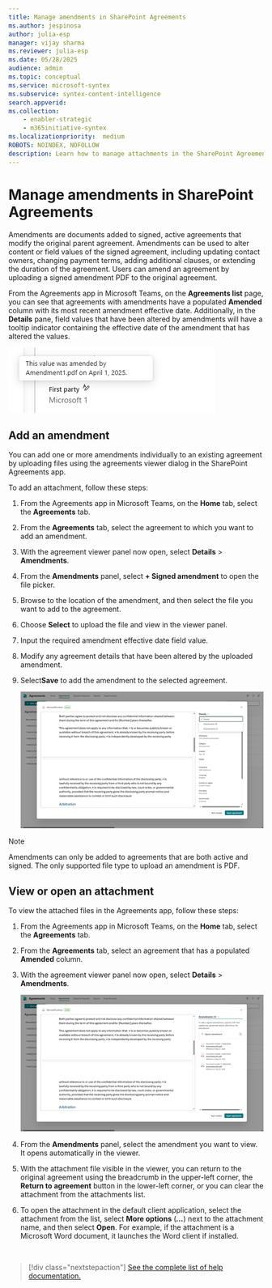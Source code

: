 ```yaml
---
title: Manage amendments in SharePoint Agreements
ms.author: jespinosa
author: julia-esp
manager: vijay sharma
ms.reviewer: julia-esp
ms.date: 05/28/2025
audience: admin
ms.topic: conceptual
ms.service: microsoft-syntex
ms.subservice: syntex-content-intelligence
search.appverid: 
ms.collection: 
    - enabler-strategic
    - m365initiative-syntex
ms.localizationpriority:  medium
ROBOTS: NOINDEX, NOFOLLOW
description: Learn how to manage attachments in the SharePoint Agreements solution.
---
```


# Manage amendments in SharePoint Agreements

Amendments are documents added to signed, active agreements that modify the original parent agreement. Amendments can be used to alter content or field values of the signed agreement, including updating contact owners, changing payment terms, adding additional clauses, or extending the duration of the agreement. Users can amend an agreement by uploading a signed amendment PDF to the original agreement.

From the Agreements app in Microsoft Teams, on the **Agreements list** page, you can see that agreements with amendments have a populated **Amended** column with its most recent amendment effective date. Additionally, in the **Details** pane, field values that have been altered by amendments will have a tooltip indicator containing the effective date of the amendment that has altered the values.

![A screenshot of the agreement viewer page showing the effective date tooltip.](../../media/content-understanding/agreements-amendments1.png)

## Add an amendment

You can add one or more amendments individually to an existing agreement by uploading files using the agreements viewer dialog in the SharePoint Agreements app.

To add an attachment, follow these steps:

1. From the Agreements app in Microsoft Teams, on the **Home** tab, select the **Agreements** tab.

2. From the **Agreements** tab, select the agreement to which you want to add an amendment.

3. With the agreement viewer panel now open, select **Details** > **Amendments**.

4. From the **Amendments** panel, select **+ Signed amendment** to open the file picker.

5. Browse to the location of the amendment, and then select the file you want to add to the agreement.

6. Choose **Select** to upload the file and view in the viewer panel.

7. Input the required amendment effective date field value.

8. Modify any agreement details that have been altered by the uploaded amendment.

9. Select**Save** to add the amendment to the selected agreement.

    ![A screenshot of the agreement viewer page.](../../media/content-understanding/agreements-detailsdropdown.png)

> [!NOTE]
> Amendments can only be added to agreements that are both active and signed.
> The only supported file type to upload an amendment is PDF.

## View or open an attachment

To view the attached files in the Agreements app, follow these steps:

1. From the Agreements app in Microsoft Teams, on the **Home** tab, select the **Agreements** tab.

2. From the **Agreements** tab, select an agreement that has a populated **Amended** column.

3. With the agreement viewer panel now open, select **Details** > **Amendments**.

   ![A screenshot of the agreement viewer page showing amendments.](../../media/content-understanding/agreements-amendmentspanel.png)

4. From the **Amendments** panel, select the amendment you want to view. It opens automatically in the viewer.

5. With the attachment file visible in the viewer, you can return to the original agreement using the breadcrumb in the upper-left corner, the **Return to agreement** button in the lower-left corner, or you can clear the attachment from the attachments list.

6. To open the attachment in the default client application, select the attachment from the list, select **More options** (***...***) next to the attachment name, and then select **Open**. For example, if the attachment is a Microsoft Word document, it launches the Word client if installed.

<br>

> [!div class="nextstepaction"]
> [See the complete list of help documentation.](agreements-overview.md#help-documentation)
